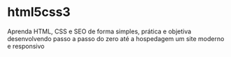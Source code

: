 # html5css3
Aprenda HTML, CSS e SEO de forma simples, prática e objetiva desenvolvendo passo a passo do zero até a hospedagem um site moderno e responsivo
